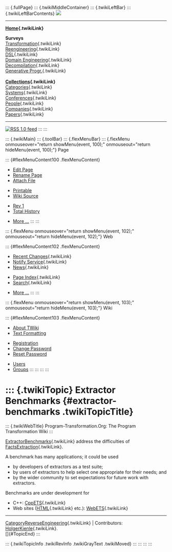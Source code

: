 ::: {.fullPage}
::: {.twikiMiddleContainer}
::: {.twikiLeftBar}
::: {.twikiLeftBarContents}
![](../pub/transformation.gif)

------------------------------------------------------------------------

**[Home](WebHome){.twikiLink}**

**Surveys**\
[Transformation](ProgramTransformation){.twikiLink}\
[Reengineering](ReengineeringWiki){.twikiLink}\
[DSL](DomainSpecificLanguages){.twikiLink}\
[Domain Engineering](DomainEngineering){.twikiLink}\
[Decompilation](DeCompilation){.twikiLink}\
[Generative Progr.](GenerativeProgrammingWiki){.twikiLink}\
\
**[Collections](CategoryCollection){.twikiLink}**\
[Categories](CategoryCategory){.twikiLink}\
[Systems](TransformationSystems){.twikiLink}\
[Conferences](TransformationConferences){.twikiLink}\
[People](TransformationPeople){.twikiLink}\
[Companies](TransformationCompanies){.twikiLink}\
[Papers](CategoryPaper){.twikiLink}

------------------------------------------------------------------------

[![](../pub/rss.gif "RSS 1.0 feed")](WebRss@skin=rss)
:::
:::

::: {.twikiMain}
::: {.toolBar}
::: {.flexMenuBar}
::: {.flexMenu onmouseover="return showMenu(event, 100);" onmouseout="return hideMenu(event, 100);"}
Page

::: {#flexMenuContent100 .flexMenuContent}
-   [Edit
    Page](http://www.program-transformation.org/edit/Transform/ExtractorBenchmarks?t=1536826478)
-   [Rename
    Page](http://www.program-transformation.org/rename/Transform/ExtractorBenchmarks)
-   [Attach
    File](http://www.program-transformation.org/attach/Transform/ExtractorBenchmarks)

<!-- -->

-   [Printable](http://www.program-transformation.org/view/Transform/ExtractorBenchmarks?skin=print.pattern)
-   [Wiki
    Source](http://www.program-transformation.org/view/Transform/ExtractorBenchmarks?skin=text&raw=on&contenttype=text/plain)

<!-- -->

-   [Rev
    1](http://www.program-transformation.org/view/Transform/ExtractorBenchmarks?rev=1.1)
-   [Total
    History](http://www.program-transformation.org/rdiff/Transform/ExtractorBenchmarks)

<!-- -->

-   [More
    \...](http://www.program-transformation.org/oops/Transform/ExtractorBenchmarks?template=oopsmore&param1=1.1&param2=1.1)
:::
:::

::: {.flexMenu onmouseover="return showMenu(event, 102);" onmouseout="return hideMenu(event, 102);"}
Web

::: {#flexMenuContent102 .flexMenuContent}
-   [Recent Changes](WebChanges){.twikiLink}
-   [Notify Service](WebNotify){.twikiLink}
-   [News](WebNews){.twikiLink}

<!-- -->

-   [Page Index](WebIndex){.twikiLink}
-   [Search](WebSearch){.twikiLink}

<!-- -->

-   [More
    \...](http://www.program-transformation.org/oops/Transform/ExtractorBenchmarks?template=oopsmore&param1=1.1&param2=1.1)
:::
:::

::: {.flexMenu onmouseover="return showMenu(event, 103);" onmouseout="return hideMenu(event, 103);"}
Wiki

::: {#flexMenuContent103 .flexMenuContent}
-   [About
    TWiki](http://www.program-transformation.org/view/TWiki/WebHome)
-   [Text
    Formatting](http://www.program-transformation.org/view/TWiki/TextFormattingRules)

<!-- -->

-   [Registration](http://www.program-transformation.org/view/TWiki/TWikiRegistration)
-   [Change
    Password](http://www.program-transformation.org/view/TWiki/ChangePassword)
-   [Reset
    Password](http://www.program-transformation.org/view/TWiki/ResetPassword)

<!-- -->

-   [Users](http://www.program-transformation.org/view/Main/TWikiUsers)
-   [Groups](http://www.program-transformation.org/view/Main/TWikiGroups)
:::
:::
:::
:::

::: {.twikiTopic}
Extractor Benchmarks {#extractor-benchmarks .twikiTopicTitle}
====================

::: {.twikiWebTitle}
Program-Transformation.Org: The Program Transformation Wiki
:::

[ExtractorBenchmarks](ExtractorBenchmarks){.twikiLink} address the
difficulties of [FactsExtraction](FactsExtraction){.twikiLink}.

A benchmark has many applications; it could be used

-   by developers of extractors as a test suite;
-   by users of extractors to help select one appropriate for their
    needs; and
-   by the wider community to set expectations for future work with
    extractors.

Benchmarks are under development for

-   C++: [CppETS](CppETS){.twikiLink}
-   Web sites ([HTML](HTML){.twikiLink} etc.):
    [WebETS](WebETS){.twikiLink}

------------------------------------------------------------------------

[CategoryReverseEngineering](CategoryReverseEngineering){.twikiLink} \|
Contributors: [HolgerKienle](HolgerKienle){.twikiLink}.\
[]{#TopicEnd}
:::

::: {.twikiTopicInfo .twikiRevInfo .twikiGrayText .twikiMoved}
:::
:::
:::
:::
